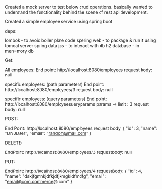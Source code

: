 Created a mock server to test below crud operations. basically wanted to understand the functionality behind the scene of rest api development.

Created a simple employee service using spring boot

deps: 

lombok - to avoid boiler plate code
spering web - to package & run it using tomcat server
spring data jps - to interact with db
h2 database - in men=mory db


Get:

All employees:
End point: http://localhost:8080/employees
request body: null

specific employees: (path parameters)
End point: http://localhost:8080/employees/3
request body: null

specific employees: (query parameters)
End point: http://localhost:8080/employeesueryparams
params => limit : 3
request body: null

POST:

End Point: http://localhost:8080/employees
request body: {
    "id": 3,
    "name": "DNJDJer",
    "email": "random@mail.com"
}

DELETE:

EndPoint: http://localhost:8080/employees/3
requestbody: null

PUT:

EndPoint: http://localhost:8080/employees/4
requestBody: {
        "id": 4,
        "name": "dskjfgmnkjdfkjdfjkmgkldfmdfg",
        "email": "email@com.commerce@.com"
    }


